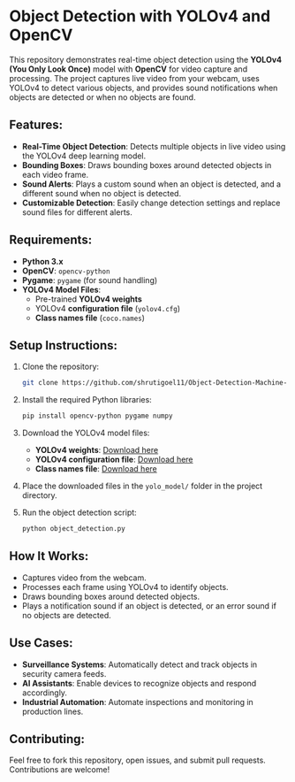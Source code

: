 # Object Detection with YOLOv4 and OpenCV

This repository demonstrates real-time object detection using the **YOLOv4 (You Only Look Once)** model with **OpenCV** for video capture and processing. The project captures live video from your webcam, uses YOLOv4 to detect various objects, and provides sound notifications when objects are detected or when no objects are found.

## Features:
- **Real-Time Object Detection**: Detects multiple objects in live video using the YOLOv4 deep learning model.
- **Bounding Boxes**: Draws bounding boxes around detected objects in each video frame.
- **Sound Alerts**: Plays a custom sound when an object is detected, and a different sound when no object is detected.
- **Customizable Detection**: Easily change detection settings and replace sound files for different alerts.

## Requirements:
- **Python 3.x**
- **OpenCV**: `opencv-python`
- **Pygame**: `pygame` (for sound handling)
- **YOLOv4 Model Files**:
  - Pre-trained **YOLOv4 weights**
  - YOLOv4 **configuration file** (`yolov4.cfg`)
  - **Class names file** (`coco.names`)

## Setup Instructions:
1. Clone the repository:
    ```bash
    git clone https://github.com/shrutigoel11/Object-Detection-Machine-Learning-.git
    ```

2. Install the required Python libraries:
    ```bash
    pip install opencv-python pygame numpy
    ```

3. Download the YOLOv4 model files:
   - **YOLOv4 weights**: [Download here](https://github.com/AlexeyAB/darknet/releases)
   - **YOLOv4 configuration file**: [Download here](https://github.com/AlexeyAB/darknet/blob/master/cfg/yolov4.cfg)
   - **Class names file**: [Download here](https://github.com/AlexeyAB/darknet/blob/master/data/coco.names)

4. Place the downloaded files in the `yolo_model/` folder in the project directory.

5. Run the object detection script:
    ```bash
    python object_detection.py
    ```

## How It Works:
- Captures video from the webcam.
- Processes each frame using YOLOv4 to identify objects.
- Draws bounding boxes around detected objects.
- Plays a notification sound if an object is detected, or an error sound if no objects are detected.

## Use Cases:
- **Surveillance Systems**: Automatically detect and track objects in security camera feeds.
- **AI Assistants**: Enable devices to recognize objects and respond accordingly.
- **Industrial Automation**: Automate inspections and monitoring in production lines.

## Contributing:
Feel free to fork this repository, open issues, and submit pull requests. Contributions are welcome!
